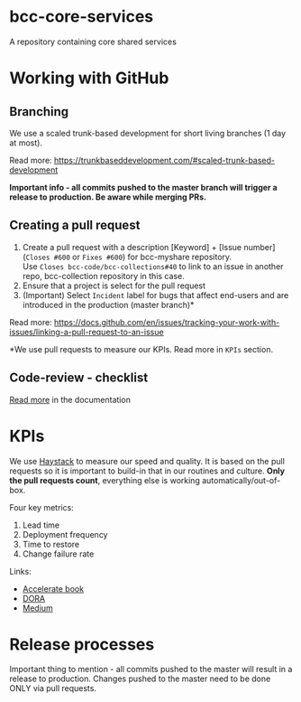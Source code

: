 # bcc-core-services
A repository containing core shared services



# Working with GitHub

## Branching
We use a scaled trunk-based development for short living branches (1 day at most).

Read more: https://trunkbaseddevelopment.com/#scaled-trunk-based-development

**Important info - all commits pushed to the master branch will trigger a release to production. Be aware while merging PRs.**

## Creating a pull request

1. Create a pull request with a description [Keyword] + [Issue number] (`Closes #600` or `Fixes #600`) for bcc-myshare repository. <br>Use `Closes bcc-code/bcc-collections#40` to link to an issue in another repo, bcc-collection repository in this case.
2. Ensure that a project is select for the pull request
3. (Important) Select `Incident` label for bugs that affect end-users and are introduced in the production (master branch)*

Read more: https://docs.github.com/en/issues/tracking-your-work-with-issues/linking-a-pull-request-to-an-issue

*We use pull requests to measure our KPIs. Read more in `KPIs` section.

## Code-review - checklist

[Read more](.docs/Processes/CodeReview.md) in the documentation

# KPIs
We use [Haystack](https://dash.usehaystack.io/app/overview) to measure our speed and quality. It is based on the pull requests so it is important to build-in that in our routines and culture. **Only the pull requests count**, everything else is working automatically/out-of-box.

Four key metrics:
1. Lead time
2. Deployment frequency
3. Time to restore
4. Change failure rate

Links: 
- [Accelerate book](https://www.amazon.com/Accelerate-Software-Performing-Technology-Organizations/dp/1942788339)
- [DORA](https://cloud.google.com/architecture/devops/technical)
- [Medium](https://medium.com/ingeniouslysimple/learning-from-the-accelerate-four-key-metrics-91725675e30a)


# Release processes

Important thing to mention - all commits pushed to the master will result in a release to production. Changes pushed to the master need to be done ONLY via pull requests.
